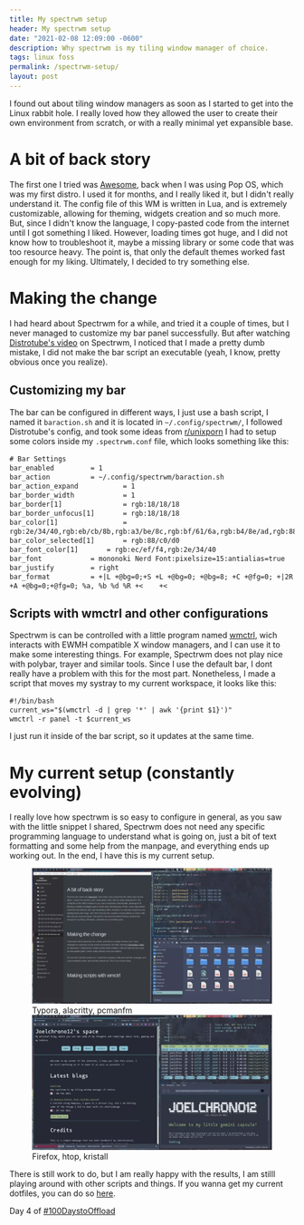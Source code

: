 ```yaml
---
title: My spectrwm setup
header: My spectrwm setup
date: "2021-02-08 12:09:00 -0600"
description: Why spectrwm is my tiling window manager of choice. 
tags: linux foss
permalink: /spectrwm-setup/
layout: post
---
```


I found out about tiling window managers as soon as I started to get into the Linux rabbit hole. I really loved how they allowed the user to create their own environment from scratch, or with a really minimal yet expansible base.

# A bit of back story

The first one I tried was [Awesome](https://awesomewm.org/), back when I was using Pop OS, which was my first distro. I used it for months, and I really liked it, but I didn't really understand it. The config file of this WM is written in Lua, and is extremely customizable, allowing for theming, widgets creation and so much more. But, since I didn't know the language, I copy-pasted code from the internet until I got something I liked. However, loading times got huge, and I did not know how to troubleshoot it, maybe a missing library or some code that was too resource heavy. The point is, that only the default themes worked fast enough for my liking. Ultimately, I decided to try something else.

# Making the change

I had heard about Spectrwm for a while, and tried it a couple of times, but I never managed to customize my bar panel successfully. But after watching [Distrotube's video](https://www.youtube.com/watch?v=XK3KpLZdoO4) on Spectrwm, I noticed that I made a pretty dumb mistake, I did not make the bar script an executable (yeah, I know, pretty obvious once you realize). 

## Customizing my bar

The bar can be configured in different ways, I just use a bash script, I named it `baraction.sh` and it is located in `~/.config/spectrwm/`, I followed Distrotube's config, and took some ideas from [r/unixporn](https://www.reddit.com/r/unixporn/)
I had to setup some colors inside my `.spectrwm.conf` file, which looks something like this:
```
# Bar Settings
bar_enabled			= 1
bar_action			= ~/.config/spectrwm/baraction.sh
bar_action_expand			= 1
bar_border_width	    	= 1
bar_border[1]		    	= rgb:18/18/18
bar_border_unfocus[1]		= rgb:18/18/18
bar_color[1]	    		= rgb:2e/34/40,rgb:eb/cb/8b,rgb:a3/be/8c,rgb:bf/61/6a,rgb:b4/8e/ad,rgb:88/c0/d0,rgb:d0/87/70,rgb:3b/42/52,rgb:4c/56/6a
bar_color_selected[1]		= rgb:88/c0/d0
bar_font_color[1]		= rgb:ec/ef/f4,rgb:2e/34/40
bar_font			= mononoki Nerd Font:pixelsize=15:antialias=true
bar_justify			= right
bar_format			= +|L +@bg=0;+S +L +@bg=0; +@bg=8; +C +@fg=0; +|2R +A +@bg=0;+@fg=0; %a, %b %d %R +<    +<

```
##  Scripts with wmctrl and other configurations

Spectrwm is can be controlled with a little program named [wmctrl](https://www.freedesktop.org/wiki/Software/wmctrl/), wich interacts with EWMH compatible X window managers, and I can use it to make some interesting things. For example, Spectrwm does not play nice with polybar, trayer and similar tools. Since I use the default bar, I dont really have a problem with this for the most part. Nonetheless, I made a script that moves my systray to my current workspace, it looks like this: 

```
#!/bin/bash	
current_ws="$(wmctrl -d | grep '*' | awk '{print $1}')"
wmctrl -r panel -t $current_ws
```
I just run it inside of the bar script, so it updates at the same time.

# My current setup (constantly evolving)

I really love how spectrwm is so easy to configure in general, as you saw with the little snippet I shared, Spectrwm does not need any specific programming language to understand what is going on, just a bit of text formatting and some help from the manpage, and everything ends up working out. In the end, I have this is my current setup. 

<figure>
  <img alt="spectrwm setup" src="/assets/img/blogs/2021-02-08-spectrwm1.webp" />
  <figcaption>Typora, alacritty, pcmanfm </figcaption>
  <img alt="spectrwm setup" src="/assets/img/blogs/2021-02-08-spectrwm2.webp" />
  <figcaption>Firefox, htop, kristall </figcaption>
</figure>

There is still work to do, but I am really happy with the results,  I am stilll playing around with other scripts and things. If you wanna get my current dotfiles, you can do so [here](https://github.com/ChronoTriggered/MyDotfiles). 

Day 4 of [#100DaystoOffload](https://100daystooffload.com/)








